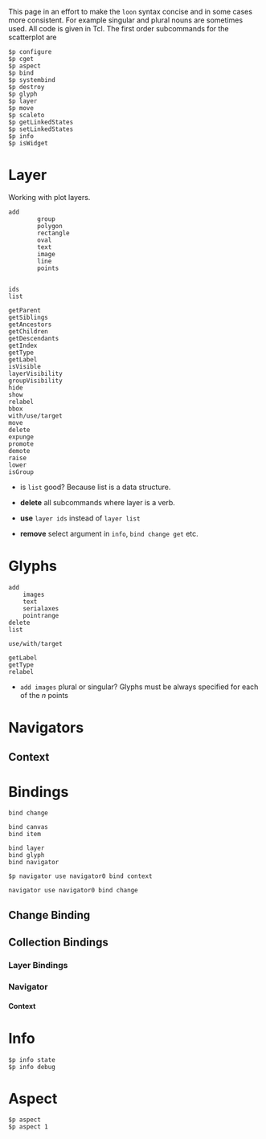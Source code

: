 <script type="text/javascript">
document.getElementById("commands").className += " selected";
</script>

This page in an effort to make the `loon` syntax concise and in some
cases more consistent. For example singular and plural nouns are
sometimes used. All code is given in Tcl. The first order subcommands
for the scatterplot are

~~~
$p configure
$p cget
$p aspect
$p bind
$p systembind
$p destroy
$p glyph
$p layer
$p move
$p scaleto
$p getLinkedStates
$p setLinkedStates
$p info
$p isWidget
~~~


# Layer

Working with plot layers.

~~~
add
        group
	    polygon
	    rectangle
	    oval
	    text
	    image
	    line
	    points


ids
list

getParent
getSiblings
getAncestors
getChildren 
getDescendants
getIndex
getType
getLabel
isVisible
layerVisibility
groupVisibility
hide
show
relabel
bbox
with/use/target
move
delete
expunge
promote
demote
raise
lower
isGroup
~~~

* is `list` good? Because list is a data structure.

* **delete** all subcommands where layer is a verb.

* **use** `layer ids` instead of `layer list`

* **remove** select argument in `info`, `bind change get` etc.

# Glyphs


~~~
add
	images
	text
	serialaxes
	pointrange	
delete 
list

use/with/target

getLabel 
getType
relabel

~~~

* `add images` plural or singular? Glyphs must be always specified for
  each of the $n$ points

# Navigators

## Context


# Bindings

~~~
bind change

bind canvas
bind item

bind layer
bind glyph
bind navigator

$p navigator use navigator0 bind context

navigator use navigator0 bind change
~~~


## Change Binding



## Collection Bindings

### Layer Bindings

### Navigator

#### Context


# Info

~~~
$p info state
$p info debug
~~~


# Aspect

~~~
$p aspect
$p aspect 1
~~~

